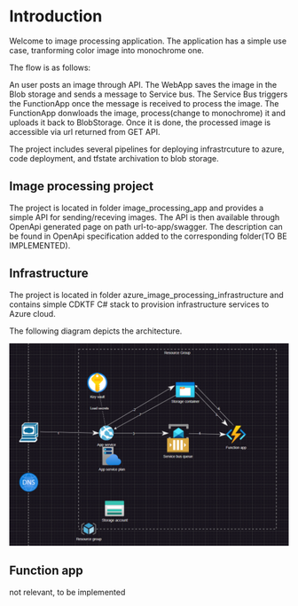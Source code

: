 <h1> Introduction </h1>
Welcome to image processing application. The application has a simple use case, tranforming color image into monochrome one.

The flow is as follows:

An user posts an image through API. The WebApp saves the image in the Blob storage and sends a message to Service bus. The Service Bus triggers the FunctionApp once the message is received to process the image. The FunctionApp donwloads the image, process(change to monochrome) it and uploads it back to BlobStorage. Once it is done, the processed image is accessible via url returned from GET API.

The project includes several pipelines for deploying infrastrcuture to azure, code deployment, and tfstate archivation to blob storage. 

<h2> Image processing project </h2>
The project is located in folder image_processing_app and provides a simple API for sending/receving images. The API is then available through OpenApi generated page on path url-to-app/swagger. The description can be found in OpenApi specification added to the corresponding folder(TO BE IMPLEMENTED).

<h2> Infrastructure </h2>
The project is located in folder azure_image_processing_infrastructure and contains simple CDKTF C# stack to provision infrastructure services to Azure cloud.

The following diagram depicts the architecture.

![Alt text](azure_image_processing_infra/arch/architecture.png)

<h2> Function app </h2>
not relevant, to be implemented